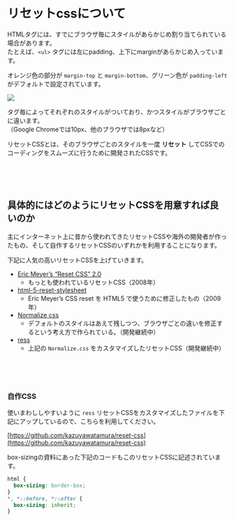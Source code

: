 # リセットcssについて

HTMLタグには、すでにブラウザ毎にスタイルがあらかじめ割り当てられている場合があります。  
たとえば、`<ul>` タグには左にpadding、上下にmarginがあらかじめ入っています。

オレンジ色の部分が `margin-top` と `margin-bottom`、グリーン色が `padding-left` がデフォルトで設定されています。

![](https://laro.jp/wp-content/uploads/2019/11/lesson-css-reset1.png)


タグ毎によってそれぞれのスタイルがついており、かつスタイルがブラウザごとに違います。  
（Google Chromeでは10px、他のブラウザでは8pxなど）

リセットCSSとは、そのブラウザごとのスタイルを一度 **リセット** してCSSでのコーディングをスムーズに行うために開発されたCSSです。

<br><br><br>

## 具体的にはどのようにリセットCSSを用意すれば良いのか

主にインターネット上に昔から使われてきたリセットCSSや海外の開発者が作ったもの、そして自作するリセットCSSのいずれかを利用することになります。

下記に人気の高いリセットCSSを上げていきます。


- [Eric Meyer’s “Reset CSS” 2.0](https://meyerweb.com/eric/tools/css/reset/)
    - もっとも使われているリセットCSS（2008年）
- [html-5-reset-stylesheet](http://html5doctor.com/html-5-reset-stylesheet/)
    - Eric Meyer’s CSS reset を HTML5 で使うために修正したもの（2009年）
- [Normalize css](https://necolas.github.io/normalize.css/)
    - デフォルトのスタイルはあえて残しつつ、ブラウザごとの違いを修正するという考え方で作られている。（開発継続中）
- [ress](https://coliss.com/articles/build-websites/operation/css/modern-css-reset-ress.html)
    - 上記の `Normalize.css` をカスタマイズしたリセットCSS（開発継続中）

<br><br><br>

### 自作CSS

使いまわししやすいように `ress` リセットCSSをカスタマイズしたファイルを下記にアップしているので、こちらを利用してください。

[https://github.com/kazuyawatamura/reset-css](https://github.com/kazuyawatamura/reset-css)

box-sizingの資料にあった下記のコードもこのリセットCSSに記述されています。

```css
html {
  box-sizing: border-box;
}
*, *::before, *::after {
  box-sizing: inherit;
}
```
